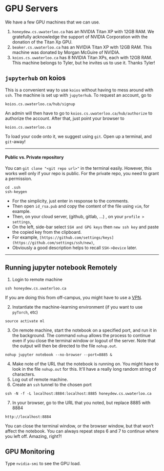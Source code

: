 # GPU Servers

We have a few GPU machines that we can use.
1. `honeydew.cs.uwaterloo.ca` has an NVIDIA Titan XP with 12GB RAM. We gratefully acknowledge the support of NVIDIA Corporation with the donation of the Titan Xp GPU.
1. `beaker.cs.uwaterloo.ca` has an NVIDIA Titan XP with 12GB RAM. This machine was donated by Morgan McGuire of NVIDIA.
3. `koios.cs.uwaterloo.ca` has 8 NVIDIA Titan XPs, each with 12GB RAM. This machine belongs to Tyler, but he invites us to use it. Thanks Tyler!


## `jupyterhub` on koios

This is a convenient way to use `koios` without having to mess around with `ssh`. The machine is set up with `jupyterhub`. To request an account, go to
```
koios.cs.uwaterloo.ca/hub/signup
```
An admin will then have to go to `koios.cs.uwaterloo.ca/hub/authorize` to authorize the account. After that, just point your browser to
```
koios.cs.uwaterloo.ca
```
To load your code onto it, we suggest using `git`. Open up a terminal, and `git`-away!

___
#### Public vs. Private repository
You can `git clone "<git repo url>"` in the terminal easily. However, this works well only if your repo is public.
For the private repo, you need to grant a permission.
```bahs
cd .ssh
ssh-keygen
```
- For the simplicity, just enter in response to the comments.
- Then open `id_rsa.pub` and copy the content of the file using `vim`, for example.
- Then, on your cloud server, (github, gitlab, ...) , on your `profile > settings`, 
- On the left, side-bar select `SSH and GPG keys` then `new ssh key` and paste the copied key from the clipboard.
- For example, `[https://github.com/settings/keys](https://github.com/settings/ssh/new)`, 
- Obviously a good description helps to recall `SSH->Device` later.
___

## Running jupyter notebook Remotely

1. Login to remote machine
```
ssh honeydew.cs.uwaterloo.ca
```
If you are doing this from off-campus, you might have to use a [VPN](https://uwaterloo.ca/information-systems-technology/services/virtual-private-network-vpn/about-virtual-private-network-vpn).

2. Instantiate  the machine-learning environment (if you want to use `pyTorch`, etc)
```
source activate ml
```
3. On remote machine, start the notebook on a specified port, and run it in the background. The command `nohup` allows the process to continue even if you close the terminal window or logout of the server. Note that the output will then be directed to the file `nohup.out`.
```
nohup jupyter notebook --no-browser --port=8885 &
```
4. Make note of the URL that the notebook is running on. You might have to look in the file `nohup.out` for this. It'll have a really long random string of characters.
5. Log out of remote machine.
6. Create an `ssh` tunnel to the chosen port
```
ssh -N -f -L localhost:8884:localhost:8885 honeydew.cs.uwaterloo.ca
```
7. In your browser, go to the URL that you noted, but replace 8885 with 8884
```
http://localhost:8884
```
You can close the terminal window, or the browser window, but that won’t affect the 
notebook. You can always repeat steps 6 and 7 to continue where you left off. Amazing, right?!


## GPU Monitoring
Type `nvidia-smi` to see the GPU load.
